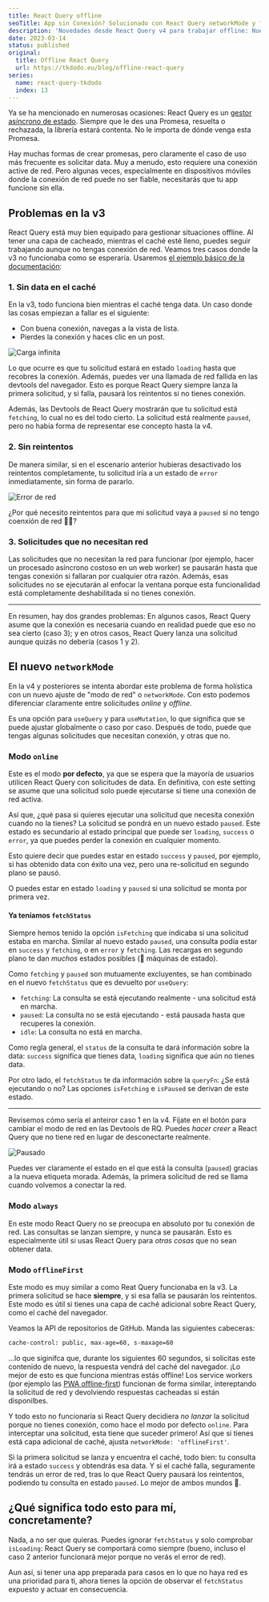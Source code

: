 ```yaml
---
title: React Query offline
seoTitle: App sin Conexión? Solucionado con React Query networkMode y fetchStatus
description: 'Novedades desde React Query v4 para trabajar offline: Nuevos ajustes (networkMode) y estados (fetchStatus)'
date: 2023-03-14
status: published
original:
  title: Offline React Query
  url: https://tkdodo.eu/blog/offline-react-query
series:
  name: react-query-tkdodo
  index: 13
---
```


Ya se ha mencionado en numerosas ocasiones: React Query es un [gestor asíncrono de estado](/react-query/react-query-gestor-estado/). Siempre que le des una Promesa, resuelta o rechazada, la librería estará contenta. No le importa de dónde venga esta Promesa.

Hay muchas formas de crear promesas, pero claramente el caso de uso más frecuente es solicitar data. Muy a menudo, esto requiere una conexión active de red. Pero algunas veces, especialmente en dispositivos móviles donde la conexión de red puede no ser fiable, necesitarás que tu app funcione sin ella.

## Problemas en la v3

React Query está muy bien equipado para gestionar situaciones offline. Al tener una capa de cacheado, mientras el caché esté lleno, puedes seguir trabajando aunque no tengas conexión de red. Veamos tres casos donde la v3 no funcionaba como se esperaría. Usaremos [el ejemplo básico de la documentación](https://react-query.tanstack.com/examples/basic):

### 1. Sin data en el caché

En la v3, todo funciona bien mientras el caché tenga data. Un caso donde las cosas empiezan a fallar es el siguiente:

- Con buena conexión, navegas a la vista de lista.
- Pierdes la conexión y haces clic en un post.

![Carga infinita](/posts/rq-offline-loading-forever.gif)

Lo que ocurre es que tu solicitud estará en estado `loading` hasta que recobres la conexión. Además, puedes ver una llamada de red fallida en las devtools del navegador. Esto es porque React Query siempre lanza la primera solicitud, y si falla, pausará los reintentos si no tienes conexión.

Además, las Devtools de React Query mostrarán que tu solicitud está `fetching`, lo cual no es del todo cierto. La solicitud está realmente `paused`, pero no había forma de representar ese concepto hasta la v4.

### 2. Sin reintentos

De manera similar, si en el escenario anterior hubieras desactivado los reintentos completamente, tu solicitud iría a un estado de `error` inmediatamente, sin forma de pararlo.

![Error de red](/posts/rq-offline-network-error.gif)

¿Por qué necesito reintentos para que mi solicitud vaya a `paused` si no tengo coenxión de red 🤷‍♂️?

### 3. Solicitudes que no necesitan red

Las solicitudes que no necesitan la red para funcionar (por ejemplo, hacer un procesado asíncrono costoso en un web worker) se pausarán hasta que tengas conexión si fallaran por cualquier otra razón. Además, esas solicitudes no se ejecutarán al enfocar la ventana porque esta funcionalidad está completamente deshabilitada si no tienes conexión.

---

En resumen, hay dos grandes problemas: En algunos casos, React Query asume que la conexión es necesaria cuando en realidad puede que eso no sea cierto (caso 3); y en otros casos, React Query lanza una solicitud aunque quizás no debería (casos 1 y 2).

## El nuevo `networkMode`

En la v4 y posteriores se intenta abordar este problema de forma holística con un nuevo ajuste de "modo de red" o `networkMode`. Con esto podemos diferenciar claramente entre solicitudes *online* y *offline*.

Es una opción para `useQuery` y para `useMutation`, lo que significa que se puede ajustar globalmente o caso por caso. Después de todo, puede que tengas algunas solicitudes que necesitan conexión, y otras que no.

### Modo `online`

Este es el modo **por defecto**, ya que se espera que la mayoría de usuarios utilicen React Query con solicitudes de data. En definitiva, con este setting se asume que una solicitud solo puede ejecutarse si tiene una conexión de red activa.

Así que, ¿qué pasa si quieres ejecutar una solicitud que necesita conexión cuando no la tienes? La solicitud se pondrá en un nuevo estado `paused`. Este estado es secundario al estado principal que puede ser `loading`, `success` o `error`, ya que puedes perder la conexión en cualquier momento.

Esto quiere decir que puedes estar en estado `success` y `paused`, por ejemplo, si has obtenido data con éxito una vez, pero una re-solicitud en segundo plano se pausó.

O puedes estar en estado `loading` y `paused` si una solicitud se monta por primera vez.

#### Ya teníamos `fetchStatus`

Siempre hemos tenido la opción `isFetching` que indicaba si una solicitud estaba en marcha. Similar al nuevo estado `paused`, una consulta podía estar en `success` y `fetching`, o en `error` y `fetching`. Las recargas en segundo plano te dan *muchos* estados posibles (👋 máquinas de estado).

Como `fetching` y `paused` son mutuamente excluyentes, se han combinado en el nuevo `fetchStatus` que es devuelto por `useQuery`:

- `fetching`: La consulta se está ejecutando realmente - una solicitud está en marcha.
- `paused`: La consulta no se está ejecutando - está pausada hasta que recuperes la conexión.
- `idle`: La consulta no está en marcha.

Como regla general, el `status` de la consulta te dará información sobre la data: `success` significa que tienes data, `loading` significa que aún no tienes data.

Por otro lado, el `fetchStatus` te da información sobre la `queryFn`: ¿Se está ejecutando o no? Las opciones `isFetching` e `isPaused` se derivan de este estado.

---

Revisemos cómo sería el anteiror caso 1 en la v4. Fíjate en el botón para cambiar el modo de red en las Devtools de RQ. Puedes *hacer creer* a React Query que no tiene red en lugar de desconectarte realmente.

![Pausado](/posts/rq-offline-paused.gif)

Puedes ver claramente el estado en el que está la consulta (`paused`) gracias a la nueva etiqueta morada. Además, la primera solicitud de red se llama cuando volvemos a conectar la red.

### Modo `always`

En este modo React Query no se preocupa en absoluto por tu conexión de red. Las consultas se lanzan siempre, y nunca se pausarán. Esto es especialmente útil si usas React Query para *otras cosas* que no sean obtener data.

### Modo `offlineFirst`

Este modo es muy similar a como Reat Query funcionaba en la v3. La primera solicitud se hace **siempre**, y si esa falla se pausarán los reintentos. Este modo es útil si tienes una capa de caché adicional sobre React Query, como el caché del navegador.

Veamos la API de repositorios de GitHub. Manda las siguientes cabeceras:

```sh
cache-control: public, max-age=60, s-maxage=60
```

...lo que siginifca que, durante los siguientes 60 segundos, si solicitas este contenido de nuevo, la respuesta vendrá del caché del navegador. ¡Lo mejor de esto es que funciona mientras estás offline! Los service workers (por ejemplo las [PWA offline-first](https://developer.mozilla.org/en-US/docs/Web/Progressive_web_apps/Offline_Service_workers)) funcionan de forma similar, intereptando la solicitud de red y devolviendo respuestas cacheadas si están disponilbes.

Y todo esto no funcionaría si React Query decidiera *no lanzar* la solicitud porque no tienes conexión, como hace el modo por defecto `online`. Para interceptar una solicitud, esta tiene que suceder primero! Así que si tienes está capa adicional de caché, ajusta `networkMode: 'offlineFirst'`.

Si la primera solicitud se lanza y encuentra el caché, todo bien: tu consulta irá a estado `success` y obtendrás esa data. Y si el caché falla, seguramente tendrás un error de red, tras lo que React Query pausará los reintentos, podiendo tu consulta en estado `paused`. Lo mejor de ambos mundos 🙌.

## ¿Qué significa todo esto para mí, concretamente?

Nada, a no ser que quieras. Puedes ignorar `fetchStatus` y solo comprobar `isLoading`: React Query se comportará como siempre (bueno, incluso el caso 2 anterior funcionará mejor porque no verás el error de red).

Aun así, si tener una app preparada para casos en lo que no haya red es una prioridad para ti, ahora tienes la opción de observar el `fetchStatus` expuesto y actuar en consecuencia.
